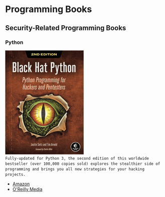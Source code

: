 # Programming Books  

## Security-Related Programming Books  

### Python

<a href="https://amzn.to/4hdOhty"><img src="../../images/books/black-hat-python-2nd-edition.jpg" alt="Black Hat Python, 2nd Edition" /></a>  
`Fully-updated for Python 3, the second edition of this worldwide bestseller (over 100,000 copies sold) explores the stealthier side of programming and brings you all new strategies for your hacking projects.`  
- [Amazon](https://amzn.to/3NBwejy)  
- [O'Reilly Media](https://www.oreilly.com/library/view/black-hat-python/9781098128906/)

